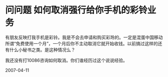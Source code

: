 # 问问题 如何取消强行给你手机的彩铃业务

有朋友反映打我手机是彩铃。我是不会去申请和购买彩玲的。一定是混蛋中国移动所谓“免费使用一个月”，一个月后你不主动取消它就开始收钱。以前搞过这样的还有什么小秘书之类。是这种情况么？

我还没有打10086咨询如何取消。你们谁经历过这个说说经验。

2007-04-11